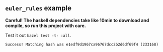 ## `euler_rules` example

**Careful! The haskell dependencies take like 10min to download and compile, so run this project with care.**

Test it out `bazel test -t- :all`.

```txt
Success! Matching hash was e1edf9d1967ca96767dcc2b2d6df69f4 (233168)
```
